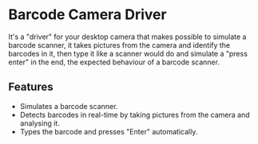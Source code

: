 # Barcode Camera Driver

It's a "driver" for your desktop camera that makes possible to simulate a barcode scanner, it takes pictures from the camera and identify the barcodes in it, then type it like a scanner would do and simulate a "press enter" in the end, the expected behaviour of a barcode scanner.

## Features
- Simulates a barcode scanner.
- Detects barcodes in real-time by taking pictures from the camera and analysing it.
- Types the barcode and presses "Enter" automatically.
